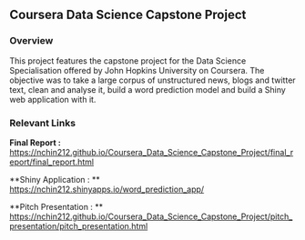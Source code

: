 ## Coursera Data Science Capstone Project
  
### Overview
  
This project features the capstone project for the Data Science Specialisation offered by John Hopkins University on Coursera. The objective was to take a large corpus of unstructured news, blogs and twitter text, clean and analyse it, build a word prediction model and build a Shiny web application with it.
  
### Relevant Links

**Final Report :** https://nchin212.github.io/Coursera_Data_Science_Capstone_Project/final_report/final_report.html

**Shiny Application : ** https://nchin212.shinyapps.io/word_prediction_app/

**Pitch Presentation : ** https://nchin212.github.io/Coursera_Data_Science_Capstone_Project/pitch_presentation/pitch_presentation.html



